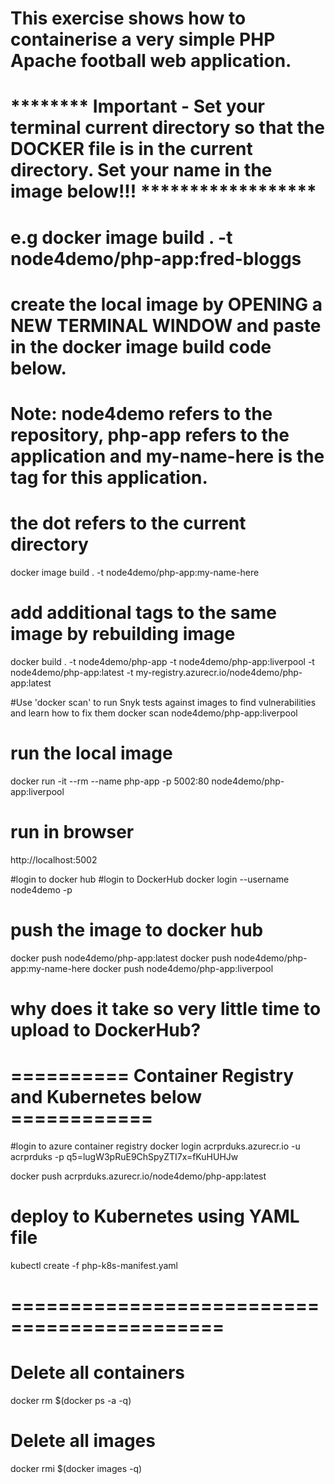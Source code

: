 
# This exercise shows how to containerise a very simple PHP Apache football web application. 

# ******** Important - Set your terminal current directory so that the DOCKER file is in the current directory. Set your name in the image below!!! ******************

# e.g docker image build . -t node4demo/php-app:fred-bloggs 
#
# create the local image by OPENING a NEW TERMINAL WINDOW and paste in the docker image build code below. 
# Note: node4demo refers to the repository, php-app refers to the application and my-name-here is the tag for this application. 
# the dot refers to the current directory

docker image build . -t node4demo/php-app:my-name-here 

# add additional tags to the same image by rebuilding image
docker build . -t node4demo/php-app -t node4demo/php-app:liverpool -t node4demo/php-app:latest -t my-registry.azurecr.io/node4demo/php-app:latest

#Use 'docker scan' to run Snyk tests against images to find vulnerabilities and learn how to fix them
docker scan node4demo/php-app:liverpool

# run the local image
docker run -it --rm  --name php-app -p 5002:80 node4demo/php-app:liverpool

# run in browser
http://localhost:5002

#login to docker hub
#login to DockerHub
docker login --username node4demo -p <password>

# push the image to docker hub
docker push node4demo/php-app:latest
docker push node4demo/php-app:my-name-here
docker push node4demo/php-app:liverpool

# why does it take so very little time to upload to DockerHub?

# ========== Container Registry and Kubernetes below ============

#login to azure container registry
docker login acrprduks.azurecr.io -u acrprduks -p q5=lugW3pRuE9ChSpyZTI7x=fKuHUHJw

docker push acrprduks.azurecr.io/node4demo/php-app:latest

# deploy to Kubernetes using YAML file
kubectl create -f php-k8s-manifest.yaml

# ============================================

# Delete all containers
docker rm $(docker ps -a -q)

# Delete all images
docker rmi $(docker images -q)

